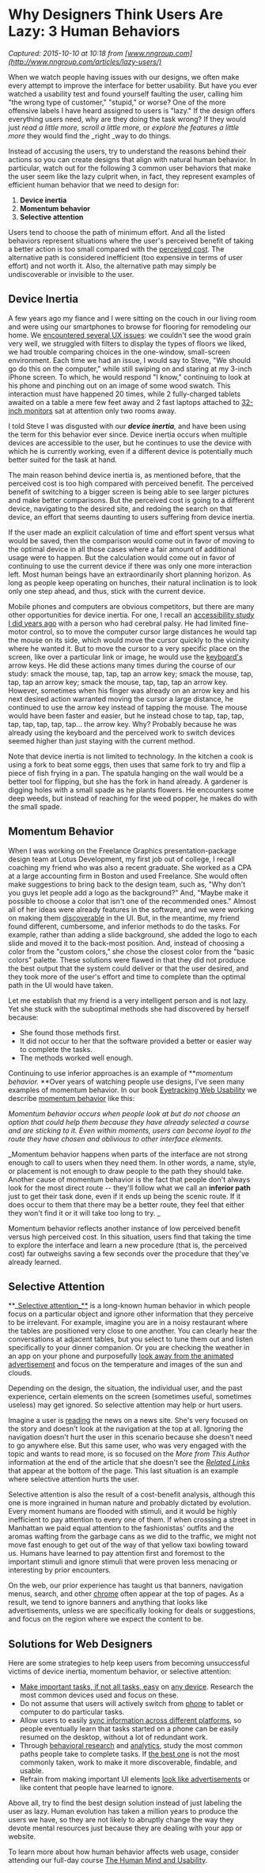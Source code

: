 # Why Designers Think Users Are Lazy: 3 Human Behaviors

_Captured: 2015-10-10 at 10:18 from [www.nngroup.com](http://www.nngroup.com/articles/lazy-users/)_

When we watch people having issues with our designs, we often make every attempt to improve the interface for better usability. But have you ever watched a usability test and found yourself faulting the user, calling him "the wrong type of customer," "stupid," or worse? One of the more offensive labels I have heard assigned to users is "lazy." If the design offers everything users need, why are they doing the task wrong? If they would just _read a little more,_ _scroll a little more,_ or _explore the features a little more_ they would find the _right _way to do things.

Instead of accusing the users, try to understand the reasons behind their actions so you can create designs that align with natural human behavior. In particular, watch out for the following 3 common user behaviors that make the user seem like the lazy culprit when, in fact, they represent examples of efficient human behavior that we need to design for:

  1. **Device inertia**
  2. **Momentum behavior**
  3. **Selective attention**

Users tend to choose the path of minimum effort. And all the listed behaviors represent situations where the user's perceived benefit of taking a better action is too small compared with the [perceived cost](http://www.nngroup.com/articles/interaction-cost-definition/). The alternative path is considered inefficient (too expensive in terms of user effort) and not worth it. Also, the alternative path may simply be undiscoverable or invisible to the user.

## Device Inertia

A few years ago my fiance and I were sitting on the couch in our living room and were using our smartphones to browse for flooring for remodeling our home. We [encountered several UX issues](http://www.nngroup.com/articles/mobile-ux/): we couldn't see the wood grain very well, we struggled with filters to display the types of floors we liked, we had trouble comparing choices in the one-window, small-screen environment. Each time we had an issue, I would say to Steve, "We should go do this on the computer," while still swiping on and staring at my 3-inch iPhone screen. To which, he would respond "I know," continuing to look at his phone and pinching out on an image of some wood swatch. This interaction must have happened 20 times, while 2 fully-charged tablets awaited on a table a mere few feet away and 2 fast laptops attached to [32-inch monitors](http://www.nngroup.com/articles/computer-screens-getting-bigger/) sat at attention only two rooms away.

I told Steve I was disgusted with our **_device inertia_**_,_ and have been using the term for this behavior ever since. Device inertia occurs when multiple devices are accessible to the user, but he continues to use the device with which he is currently working, even if a different device is potentially much better suited for the task at hand.

The main reason behind device inertia is, as mentioned before, that the perceived cost is too high compared with perceived benefit. The perceived benefit of switching to a bigger screen is being able to see larger pictures and make better comparisons. But the perceived cost is going to a different device, navigating to the desired site, and redoing the search on that device, an effort that seems daunting to users suffering from device inertia.

If the user made an explicit calculation of time and effort spent versus what would be saved, then the comparison would come out in favor of moving to the optimal device in all those cases where a fair amount of additional usage were to happen. But the calculation would come out in favor of continuing to use the current device if there was only one more interaction left. Most human beings have an extraordinarily short planning horizon. As long as people keep operating on hunches, their natural inclination is to look only one step ahead, and thus, stick with the current device.

Mobile phones and computers are obvious competitors, but there are many other opportunities for device inertia. For one, I recall an [accessibility study I did years ago](http://www.nngroup.com/articles/beyond-accessibility-treating-users-with-disabilities-as-people/) with a person who had cerebral palsy. He had limited fine-motor control, so to move the computer cursor large distances he would tap the mouse on its side, which would move the cursor quickly to the vicinity where he wanted it. But to move the cursor to a very specific place on the screen, like over a particular link or image, he would use the [keyboard's](http://www.nngroup.com/articles/keyboard-accessibility/) arrow keys. He did these actions many times during the course of our study: smack the mouse, tap, tap, tap an arrow key; smack the mouse, tap, tap, tap an arrow key; smack the mouse, tap, tap, tap an arrow key. However, sometimes when his finger was already on an arrow key and his next desired action warranted moving the cursor a large distance, he continued to use the arrow key instead of tapping the mouse. The mouse would have been faster and easier, but he instead chose to tap, tap, tap, tap, tap, tap, tap, tap... the arrow key. Why? Probably because he was already using the keyboard and the perceived work to switch devices seemed higher than just staying with the current method.

Note that device inertia is not limited to technology. In the kitchen a cook is using a fork to beat some eggs, then uses that same fork to try and flip a piece of fish frying in a pan. The spatula hanging on the wall would be a better tool for flipping, but she has the fork in hand already. A gardener is digging holes with a small spade as he plants flowers. He encounters some deep weeds, but instead of reaching for the weed popper, he makes do with the small spade.

## Momentum Behavior

When I was working on the Freelance Graphics presentation-package design team at Lotus Development, my first job out of college, I recall coaching my friend who was also a recent graduate. She worked as a CPA at a large accounting firm in Boston and used Freelance. She would often make suggestions to bring back to the design team, such as, "Why don't you guys let people add a logo as the background?" And, "Maybe make it possible to choose a color that isn't one of the recommended ones." Almost all of her ideas were already features in the software, and we were working on making them [discoverable](http://www.nngroup.com/articles/navigation-ia-tests/) in the UI. But, in the meantime, my friend found different, cumbersome, and inferior methods to do the tasks. For example, rather than adding a slide background, she added the logo to each slide and moved it to the back-most position. And, instead of choosing a color from the "custom colors," she chose the closest color from the "basic colors" palette. These solutions were flawed in that they did not produce the best output that the system could deliver or that the user desired, and they took more of the user's effort and time to complete than the optimal path in the UI would have taken.

Let me establish that my friend is a very intelligent person and is not lazy. Yet she stuck with the suboptimal methods she had discovered by herself because:

  * She found those methods first.
  * It did not occur to her that the software provided a better or easier way to complete the tasks.
  * The methods worked well enough.

Continuing to use inferior approaches is an example of **_momentum behavior._ **Over years of watching people use designs, I've seen many examples of momentum behavior. In our book [Eyetracking Web Usability](http://www.nngroup.com/books/eyetracking-web-usability/) we describe [momentum behavior](https://books.google.com/books?id=EeQhHqjgQosC&pg=PA396&lpg=PA396&dq=momentum+behavior+eyetracking+web+usability&source=bl&ots=krVrIu50f0&sig=BYS_WP6rrzih4UYv_1nfwEQ-VYw&hl=en&sa=X&ved=0CDgQ6AEwAWoVChMIirGG1oLHxwIVhKQeCh2M_QhB#v=onepage&q=momentum%20behavior%20eyetracking%20web%20usability&f=false) like this:

_Momentum behavior occurs when people look at but do not choose an option that could help them because they have already selected a course and are sticking to it. Even within moments, users can become loyal to the route they have chosen and oblivious to other interface elements._

_Momentum behavior happens when parts of the interface are not strong enough to call to users when they need them. In other words, a name, style, or placement is not enough to draw people to the path they should take. Another cause of momentum behavior is the fact that people don't always look for the most direct route -- they'll follow what we call an **inferior path** just to get their task done, even if it ends up being the scenic route. If it does occur to them that there may be a better route, they feel that either they won't find it or it will take too long to try. _

Momentum behavior reflects another instance of low perceived benefit versus high perceived cost. In this situation, users find that taking the time to explore the interface and learn a new procedure (that is, the perceived cost) far outweighs saving a few seconds over the procedure that they've already learned.

## Selective Attention

**_[Selective attention_**](http://www.nngroup.com/articles/tunnel-vision-and-selective-attention/) is a long-known human behavior in which people focus on a particular object and ignore other information that they perceive to be irrelevant. For example, imagine you are in a noisy restaurant where the tables are positioned very close to one another. You can clearly hear the conversations at adjacent tables, but you select to tune them out and listen specifically to your dinner companion. Or you are checking the weather in an app on your phone and purposefully [look away from the animated advertisement](http://www.nngroup.com/articles/banner-blindness-old-and-new-findings/) and focus on the temperature and images of the sun and clouds.

Depending on the design, the situation, the individual user, and the past experience, certain elements on the screen (sometimes useful, sometimes useless) may get ignored. So selective attention may help or hurt users.

Imagine a user is [reading](http://www.nngroup.com/reports/how-people-read-web-eyetracking-evidence/) the news on a news site. She's very focused on the story and doesn't look at the navigation at the top at all. Ignoring the navigation doesn't hurt the user in this scenario because she doesn't need to go anywhere else. But this same user, who was very engaged with the topic and wants to read more, is so focused on the _More from This Author_ information at the end of the article that she doesn't see the _[Related Links](http://www.nngroup.com/articles/related-content-pageviews/)_ that appear at the bottom of the page. This last situation is an example where selective attention hurts the user.

Selective attention is also the result of a cost-benefit analysis, although this one is more ingrained in human nature and probably dictated by evolution. Every moment humans are flooded with stimuli, and it would be highly inefficient to pay attention to every one of them. If when crossing a street in Manhattan we paid equal attention to the fashionistas' outfits and the aromas wafting from the garbage cans as we did to the traffic, we might not move fast enough to get out of the way of that yellow taxi bowling toward us. Humans have learned to pay attention first and foremost to the important stimuli and ignore stimuli that were proven less menacing or interesting by prior encounters.

On the web, our prior experience has taught us that banners, navigation menus, search, and other [chrome](http://www.nngroup.com/articles/browser-and-gui-chrome/) often appear at the top of pages. As a result, we tend to ignore banners and anything that looks like advertisements, unless we are specifically looking for deals or suggestions, and focus on the region where we expect the content to be.

## Solutions for Web Designers

Here are some strategies to help keep users from becoming unsuccessful victims of device inertia, momentum behavior, or selective attention:

  * [Make important tasks, if not all tasks, easy](http://www.nngroup.com/courses/web-ux-design-guidelines/) on [any device](http://www.nngroup.com/courses/scaling-responsive-design/). Research the most common devices used and focus on these.
  * Do not assume that users will actively switch from [phone](http://www.nngroup.com/courses/usability-mobile-websites-apps/) to tablet or computer to do particular tasks.
  * Allow users to easily [sync information across different platforms](http://www.nngroup.com/articles/seamless-cross-channel/), so people eventually learn that tasks started on a phone can be easily resumed on the desktop, without a lot of redundant work.
  * Through [behavioral research](http://www.nngroup.com/courses/usability-testing/) and [analytics](http://www.nngroup.com/courses/analytics-and-user-experience/), study the most common paths people take to complete tasks. If [the best one](http://www.nngroup.com/articles/analytics-reports-ux-strategists/) is not the most commonly taken, work to make it more discoverable, findable, and usable.
  * Refrain from making important UI elements [look like advertisements](http://www.nngroup.com/articles/fight-right-rail-blindness/) or like content that people have learned to ignore.

Above all, try to find the best design solution instead of just labeling the user as lazy. Human evolution has taken a million years to produce the users we have, so they are not likely to abruptly change the way they devote mental resources just because they are dealing with your app or website.

To learn more about how human behavior affects web usage, consider attending our full-day course [The Human Mind and Usability](http://www.nngroup.com/courses/human-mind/).

